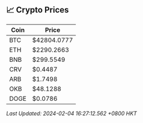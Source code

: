 ## 📈 Crypto Prices

| Coin | Price |
| ---- | ----- |
| BTC | $42804.0777 |
| ETH | $2290.2663 |
| BNB | $299.5549 |
| CRV | $0.4487 |
| ARB | $1.7498 |
| OKB | $48.1288 |
| DOGE | $0.0786 |

_Last Updated: 2024-02-04 16:27:12.562 +0800 HKT_